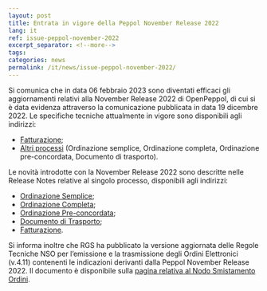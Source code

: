 ```yaml
---
layout: post
title: Entrata in vigore della Peppol November Release 2022
lang: it
ref: issue-peppol-november-2022
excerpt_separator: <!--more-->
tags:
categories: news
permalink: /it/news/issue-peppol-november-2022/
---
```

Si comunica che in data 06 febbraio 2023 sono diventati efficaci gli aggiornamenti relativi alla November Release 2022 di OpenPeppol, di cui si è data evidenza attraverso la comunicazione pubblicata in data 19 dicembre 2022. 
Le specifiche tecniche attualmente in vigore sono disponibili agli indirizzi: 
- [Fatturazione](https://peppol-docs.agid.gov.it/docs/my_index_fatt.jsp);
- [Altri processi](https://peppol-docs.agid.gov.it/docs/my_index.jsp) (Ordinazione semplice, Ordinazione completa, Ordinazione pre-concordata, Documento di trasporto).

Le novità introdotte con la November Release 2022 sono descritte nelle Release Notes relative al singolo processo, disponibili agli indirizzi:
- [Ordinazione Semplice](https://peppol-docs.agid.gov.it/docs/docs/ITA/others/guides/release-notes-it/3-order-only/main.html);
- [Ordinazione Completa](https://peppol-docs.agid.gov.it/docs/docs/ITA/others/guides/release-notes-it/28-ordering/main.html);
- [Ordinazione Pre-concordata](https://peppol-docs.agid.gov.it/docs/docs/ITA/others/guides/release-notes-it/42-orderagreement/main.html);
- [Documento di Trasporto](https://peppol-docs.agid.gov.it/docs/docs/ITA/others/guides/release-notes-it/30-despatchadvice/main.html);
- [Fatturazione](https://peppol-docs.agid.gov.it/docs/docs/ITA/invoice/guide/release-notes-it/main.html).

Si informa inoltre che RGS ha pubblicato la versione aggiornata delle Regole Tecniche NSO per l’emissione e la trasmissione degli Ordini Elettronici (v.4.11) contenenti le indicazioni derivanti dalla Peppol November Release 2022. 
Il documento è disponibile sulla [pagina relativa al Nodo Smistamento Ordini](https://www.rgs.mef.gov.it/VERSIONE-I/e_government/amministrazioni_pubbliche/acquisti_pubblici_in_rete_apir/nodo_di_smistamento_degli_ordini_di_acquisto_delle_amministrazioni_pubbliche_nso/).

